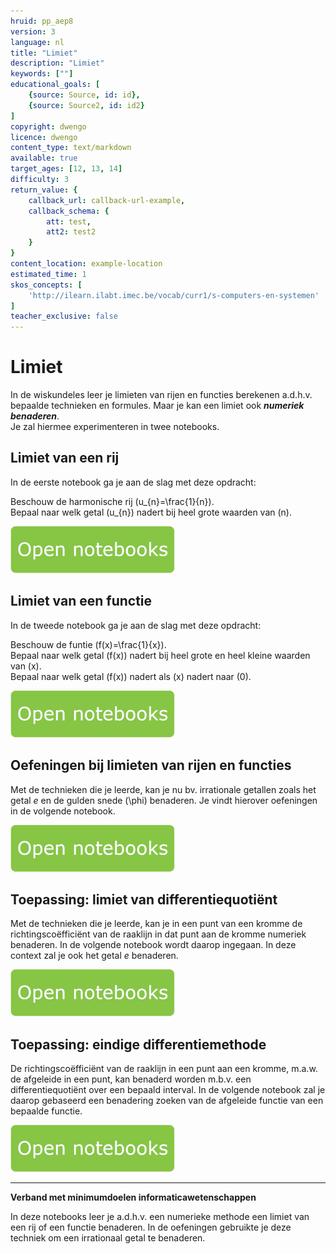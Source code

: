 ```yaml
---
hruid: pp_aep8
version: 3
language: nl
title: "Limiet"
description: "Limiet"
keywords: [""]
educational_goals: [
    {source: Source, id: id}, 
    {source: Source2, id: id2}
]
copyright: dwengo
licence: dwengo
content_type: text/markdown
available: true
target_ages: [12, 13, 14]
difficulty: 3
return_value: {
    callback_url: callback-url-example,
    callback_schema: {
        att: test,
        att2: test2
    }
}
content_location: example-location
estimated_time: 1
skos_concepts: [
    'http://ilearn.ilabt.imec.be/vocab/curr1/s-computers-en-systemen'
]
teacher_exclusive: false
---
```


# Limiet

In de wiskundeles leer je limieten van rijen en functies berekenen a.d.h.v. bepaalde technieken en formules. Maar je kan een limiet ook **_numeriek benaderen_**. <br>
Je zal hiermee experimenteren in twee notebooks. 

## Limiet van een rij

In de eerste notebook ga je aan de slag met deze opdracht:

Beschouw de harmonische rij \(u_{n}=\frac{1}{n}\).<br>
Bepaal naar welk getal \(u_{n}\) nadert bij heel grote waarden van \(n\).

[![](embed/Knop.png "Knop")](https://kiks.ilabt.imec.be/hub/tmplogin?id=6510 "Limiet van een rij")

## Limiet van een functie

In de tweede notebook ga je aan de slag met deze opdracht: 

Beschouw de funtie \(f(x)=\frac{1}{x}\).  <br>
Bepaal naar welk getal \(f(x)\) nadert bij heel grote en heel kleine waarden van \(x\). <br>
Bepaal naar welk getal \(f(x)\) nadert als \(x\) nadert naar \(0\).

[![](embed/Knop.png "Knop")](https://kiks.ilabt.imec.be/hub/tmplogin?id=6515 "Limiet van een functie")

## Oefeningen bij limieten van rijen en functies
Met de technieken die je leerde, kan je nu bv. irrationale getallen zoals het getal *e* en de gulden snede \(\phi\) benaderen. Je vindt hierover oefeningen in de volgende notebook.

[![](embed/Knop.png "Knop")](https://kiks.ilabt.imec.be/hub/tmplogin?id=6519 "Limiet van rij of functie")

## Toepassing: limiet van differentiequotiënt
Met de technieken die je leerde, kan je in een punt van een kromme de richtingscoëfficiënt van de raaklijn in dat punt aan de kromme numeriek benaderen. In de volgende notebook wordt daarop ingegaan. In deze context zal je ook het getal *e* benaderen.

[![](embed/Knop.png "Knop")](https://kiks.ilabt.imec.be/hub/tmplogin?id=6540 "Limiet van differentiequotiënt")

## Toepassing: eindige differentiemethode

De richtingscoëfficiënt van de raaklijn in een punt aan een kromme, m.a.w. de afgeleide in een punt, kan benaderd worden m.b.v. een  differentiequotiënt over een bepaald interval. In de volgende notebook zal je daarop gebaseerd een benadering zoeken van de afgeleide functie van een bepaalde functie.

[![](embed/Knop.png "Knop")](https://kiks.ilabt.imec.be/hub/tmplogin?id=6060 "Eindige differentiemethode")

-----
**Verband met minimumdoelen informaticawetenschappen**

In deze notebooks leer je a.d.h.v. een numerieke methode een limiet van een rij of een functie benaderen. In de oefeningen gebruikte je deze techniek om een irrationaal getal te benaderen.
